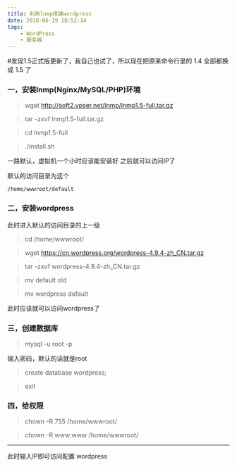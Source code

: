 ```yaml
---
title: 利用lnmp搭建wordpress
date: 2018-06-19 18:52:14
tags:
    - WordPress
    - 服务器
---
```

#发现1.5正式版更新了，我自己也试了，所以现在把原来命令行里的 1.4 全部都换成 1.5 了

### 一，安装lnmp(Nginx/MySQL/PHP)环境
> wget http://soft2.vpser.net/lnmp/lnmp1.5-full.tar.gz

<!--more-->
> tar -zxvf lnmp1.5-full.tar.gz

> cd lnmp1.5-full

> ./install.sh

一路默认，虚拟机一个小时应该能安装好 之后就可以访问IP了

默认的访问目录为这个


```
/home/wwwroot/default
```


### 二，安装wordpress
此时进入默认的访问目录的上一级
> cd /home/wwwroot/

> wget https://cn.wordpress.org/wordpress-4.9.4-zh_CN.tar.gz

> tar -zxvf wordpress-4.9.4-zh_CN.tar.gz

> mv default old

> mv wordpress default

此时应该就可以访问wordpress了

### 三，创建数据库
> mysql -u root -p

输入密码，默认的话就是root

> create database wordpress;

> exit

### 四，给权限
> chown -R 755 /home/wwwroot/

> chown -R www:www /home/wwwroot/


---

此时输入IP即可访问配置 wordpress
